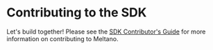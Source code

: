 # Contributing to the SDK

Let's build together! Please see the [SDK Contributor's Guide](development/contributing.md) for more information on contributing to Meltano.
